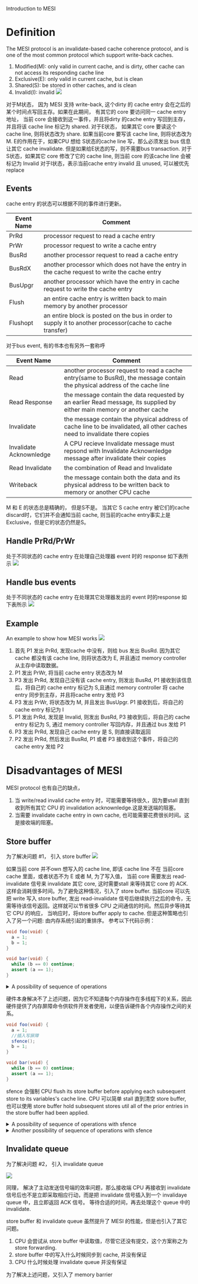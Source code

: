 Introduction to MESI

# Definition
The MESI protocol is an invalidate-based cache coherence protocol, and is one of the most common protocol which support write-back caches.
1. Modified(M): only valid in current cache, and is dirty, other cache can not access its responding cache line
2. Exclusive(E): only valid in current cache, but is clean
3. Shared(S): be stored in other caches, and is clean
4. Invalid(I): invalid
![](image/mesi-status.png)

对于M状态， 因为 MESI 支持 write-back, 这个dirty 的 cache entry 会在之后的某个时间点写回主存。如果在此期间， 有其它的 core 要访问同一 cache entry 地址， 当前 core 会接收到这一事件，并且将dirty 的cache entry 写回到主存，并且将该 cache line 标记为 shared.
对于E状态， 如果其它 core 要读这个 cache line, 则将状态改为 share. 如果当前core 要写该 cache line, 则将状态改为 M. E的作用在于，如果CPU 想给 S状态的cache line 写，那么必须发出 bus 信息让其它 cache invalidate. 但是如果给E状态的写，则不需要bus transaction.
对于S状态，如果其它 core 修改了它的 cache line, 则当前 core 的该cache line 会被标记为 Invalid
对于I状态，表示当前cache entry invalid 且 unused, 可以被优先 replace

## Events
cache entry 的状态可以根据不同的事件进行更新。

Event Name  | Comment
------------| -------
PrRd | processor request to read a cache entry
PrWr | processor request to write a cache entry
BusRd | another processor request to read a cache entry
BusRdX | another processor which does not have the entry in the cache request to write the cache entry
BusUpgr | another processor which have the entry in cache request to write the cache entry
Flush | an entire cache entry is written back to main memory by another processor
Flushopt | an entire block is posted on the bus in order to supply it to another processor(cache to cache transfer)


对于bus event, 有的书本也有另外一套称呼

Event Name | Comment
-----------| -------
Read | another processor request to read a cache entry(same to BusRd), the message contain the physical address of the cache line
Read Response | the message contain the data requested by an earlier Read message, its supplied by either main memory or another cache
Invalidate | the message contain the physical address of cache line to be invalidated, all other caches need to invalidate there copies
Invalidate Acknownledge |  A CPU recieve Invalidate message must repsond with Invalidate Acknownledge message after invalidate their copies
Read Invalidate | the combination of Read and Invalidate
Writeback | the message contain both the data and its physical address to be written back to memory or another CPU cache

M 和 E 的状态总是精确的， 但是S不是。 当其它 S cache entry 被它们的cache discard时，它们并不会通知当前 cache, 则当前的cache entry事实上是 Exclusive，但是它的状态仍然是S。

## Handle PrRd/PrWr
处于不同状态的 cache entry 在处理自己处理器 event 时的 response 如下表所示
![](image/mesi-change.png)

## Handle bus events
处于不同状态的 cache entry 在处理其它处理器发出的 event 时的response 如下表所示
![](image/mesi-recieve.png)

## Example
An example to show how MESI works
![](image/mesi-example.png)

1. 首先 P1 发出 PrRd, 发现cache 中没有，则给 bus 发出 BusRd. 因为其它 cache 都没有该 cache line, 则将状态改为 E, 并且通过 memory controller 从主存中读取数据。
2. P1 发出 PrWr, 将当前 cache entry 状态改为 M
3. P3 发出 PrRd, 发现自己没有该 cache entry, 则发出 BusRd, P1 接收到该信息后，将自己的 cache entry 标记为 S,且通过 memory controller 将 cache entry 同步到主存，并且将cache entry 发给 P3
4. P3 发出 PrWr, 将状态改为 M, 并且发出 BusUpgr. P1 接收到后，将自己的 cache entry 标记为 I
5. P1 发出 PrRd, 发现是 Invalid, 则发出 BusRd, P3 接收到后，将自己的 cache entry 标记为 S, 通过 memory controller 写回内存，并且通过 bus 发给 P1
6. P3 发出 PrRd, 发现自己 cache entry 是 S, 则直接读取返回
7. P2 发出 PrRd, 然后发出 BusRd, P1 或者 P3 接收到这个事件，将自己的 cache entry 发给 P2

# Disadvantages of MESI
MESI protocol 也有自己的缺点， 
1. 当 write/read invalid cache entry 时，可能需要等待很久，因为要stall 直到收到所有其它 CPU 的 invalidation acknownledge.这是发送端的阻塞。
2. 当需要 invalidate cache entry in own cache, 也可能需要花费很长时间。这是接收端的阻塞。

## Store buffer
为了解决问题 #1， 引入 store buffer
![](image/cache-store-buffer.png)

如果当前 core 并不own 想写入的 cache line, 即该 cache line 不在 当前core cache 里面，或者状态不为 E 或者 M, 为了写入值， 当前 core 需要发出 read-invalidate 信号来 invalidate 其它 core, 这时需要stall 来等待其它 core 的 ACK. 这样会消耗很多时间。为了避免这种情况，引入了 store buffer. 当前core 可以先把 write 写入 store buffer, 发出 read-invalidate 信号后继续执行之后的命令，无需等待该信号返回。这样就可以节省很多 CPU 之间通信的时间。然后异步等待其它 CPU 的响应， 当响应时，将store buffer apply to cache.
但是这种策略也引入了另一个问题: 由内存系统引起的重排序。 参考以下代码示例：
```java
void foo(void) {
  a = 1;
  b = 1;
}

void bar(void) {
  while (b == 0) continue;
  assert (a == 1);
}
```
<details>
  <summary>A possibility of sequence of operations</summary>
  
  假设 CPU0 执行 foo(), CPU1 执行 bar(). 且变量 a 只在 CPU1 cache 里，变量 b 只在 CPU0 cache 里。
  
  1. CPU0 执行 a = 1, 发现 a 不在cache 里，因此发出 read-invalidate 信号， 然后将 a=1 写入 store buffer
  2. CPU1 执行 while (b == 0), 因为 CPU1 does not own b cache line, 因此发出 read 信号
  3. CPU0 执行 b = 1, 发现 own b cache line, 且状态为 M or E, 因此简单将 b = 1 写入自己的 cache line
  4. CPU0 接收到 read 信号， 将自己 b cache line 状态改为 S, 且打包 b cache line, 发出 read response
  5. CPU1 接收到 read response, 将 b cache line 写入自己 cache
  6. CPU1 执行 while (b == 0), 发现 b = 1, check 为假，因此跳出循环
  7. CPU1 执行 assert(a == 1), 读取 a cache line, 发现 a = 0, 则 asert fail
  8. CPU1 接收到 read-invalidate 信号， 将 a cache line invalidate, 并且发送 invalidate acknownledge 和 a cache line
  9. CPU0 接收到 invalidate acknownledge 和 response data, apply store buffer to received cache line
  
  上述执行顺序是可能的，由于 CPU1 未能及时处理 invalidation 信号，导致程序乱序
</details>

硬件本身解决不了上述问题，因为它不知道每个内存操作在多线程下的关系，因此硬件提供了内存屏障命令供软件开发者使用，以便告诉硬件各个内存操作之间的关系。
```java
void foo(void) {
  a = 1;
  //插入写屏障
  sfence();
  b = 1;
}

void bar(void) {
  while (b == 0) continue;
  assert (a == 1);
}
```
sfence 会强制 CPU flush its store buffer before applying each subsequent store to its variables's cache line. CPU 可以简单 stall 直到清空 store buffer, 也可以使用 store buffer hold subsequent stores util all of the prior entries in the store buffer had been applied.
<details>
  <summary>A possibility of sequence of operations with sfence</summary>
  
  假设 CPU0 执行 foo(), CPU1 执行 bar(). 且变量 a 只在 CPU1 cache 里，变量 b 只在 CPU0 cache 里。
  
  1. CPU0 执行 a = 1, 发现 a 不在 cache, 则发出 read-invalidate 信号， 并将 a = 1 写入 store buffer
  2. CPU1 执行 while (b == 0), 发出 read 信号
  3. CPU0 执行 sfence, 将现在 store buffer 中的所有 entry 打上标记
  4. CPU0 接收到 read 信号， 将 b cache line 状态改为 S, 打包发出。 此时 b 的值还是 0
  5. CPU0 执行 b = 1, 发现 store buffer 中还有标记的 entry, 因此将 b = 1 写入 store buffer, 且发出 invalidate 信号
  6. CPU1 接收到 read response, 将 b cache line 填充到自己 cache. 发现值仍是 0, 因此继续执行循环
  7. CPU1 接收到 read invalidate 信号， 将 a cache line invalidate, 然后打包发出, 且发出 invalidate acknownledge
  8. CPU1 接收到 invalidate 信号， 将 b cache line invalidate, 且发出 invalidate acknownledge
  9. CPU1 执行 while (b == 0), 发出 read 信号
  10. CPU0 接收到 a cache line 和 ack, 将 a=1 apply 到cache line, 且将 a cache line 状态改为 M
  11. CPU0 接收到 ack, 将 b = 1 写入 b cache line, 并将状态改为 M
  12. CPU0 接收到 read 信号，将 b cache line 状态改为 S, 且打包发出
  13. CPU1 接收到 read response, 将 b cache line 写入cache. b = 1, 跳出循环
  14. CPU1 发出 read 信号读取 a
  15. CPU0 接收到 read 信号，将 a cache line 状态改为 S, 并且打包发出
  16. CPU1 接收到 read response, 将 a 写入cache, 执行 assert (a == 1), success
  
  这里的区别在于 CPU0 写 b = 1时，并不是直接写入 cache line, 而是写入 store buffer, 并且必须等待 a = 1 applied 后才能 apply(a = 1 已被标记). 意思就是即使 CPU0 先接收到 b 的 invalidat acknownledge, 也必须等待，直到接收到 a 的 invalidate acknownledge. 在此之前， CPU1 的每次 read 仍然只能拿到 b = 0(note that 因为 b = 1 仍然在 store buffer 里，CPU0 响应 b 的 read 信号时，不会返回 b = 1, 而是直接返回 cache 中的值)
</details>

<details>
  <summary>Another possibility of sequence of operations with sfence</summary>
  
  假设 CPU0 执行 foo(), CPU1 执行 bar(). 且变量 a 只在 CPU1 cache 里，变量 b 只在 CPU0 cache 里。
  
  1. CPU0 执行 a = 1, 发现 a 不在 cache, 则发出 read-invalidate 信号， 并将 a = 1 写入 store buffer
  2. CPU1 执行 while (b == 0), 发出 read 信号
  3. CPU0 执行 sfence, 将现在 store buffer 中的所有 entry 打上标记
  4. CPU0 执行 b = 1, 发现 store buffer 中有标记的 entry, 因此将 b = 1 写入 store buffer. 此时 b cache line 状态为 E or M
  5. CPU0 接收到 read 信号， 将 b cache line 状态改为 S, 打包发出。 注意此时 cache line 中 b 的值仍是 0.
  6. CPU1 接收到 read response, 将 b cache line 写入cache, 由于 b = 0, 继续执行循环
  7. CPU1 接收到 read invalidate 信号， 将 a cache line invalidate, 然后打包发出, 且发出 invalidate acknownledge
  8. CPU0 接收到 a cache line 和 ack, 将 a=1 apply 到cache line, 且将 a cache line 状态改为 M
  9. 因为此时 store buffer 中已经没有标记的 operation, 因此可以 apply b=1 to cache
  10. 因为此时 b cache line 状态为 S, 因此 CPU0 发出 invalidate 信号
  11. CPU1 接收到 invalidate 信号， 将 b cache line invalidate, 并发出 invalidate acknownledge
  12. CPU0 接收到 ack, 将 b = 1 写入 b cache line, 并将状态改为 M
  13. CPU1 执行 while (b == 0), 发出 read 信号
  14. CPU0 接收到 read 信号，将 b cache line 状态改为 S, 且打包发出
  15. CPU1 接收到 read response, 将 b cache line 写入cache. b = 1, 跳出循环
  16. CPU1 发出 read 信号读取 a
  17. CPU0 接收到 read 信号，将 a cache line 状态改为 S, 并且打包发出
  18. CPU1 接收到 read response, 将 a 写入cache, 执行 assert (a == 1), success
  
</details>

## Invalidate queue
为了解决问题 #2， 引入 invalidate queue

![](image/store-buffer-invalidate-queue.png)



同理， 解决了主动发送信号端的效率问题，那么接收端 CPU 再接收到 invalidate 信号后也不是立即采取相应行动，而是把 invalidate 信号插入到一个 invalidaye queue 中，且立即返回 ACK 信号。 等待合适的时间，再去处理这个 queue 中的 invalidate.

store buffer 和 invalidate queue 虽然提升了 MESI 的性能，但是也引入了其它问题。
1. CPU 会尝试从 store buffer 中读取值，尽管它还没有提交，这个方案称之为 store forwarding.
2. store buffer 中的写入什么时候同步到 cache, 并没有保证
3. CPU 什么时候处理 invalidate queue 并没有保证

为了解决上述问题，又引入了 memory barrier


